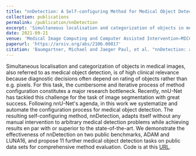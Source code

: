 ```yaml
---
title: "nnDetection: A Self-configuring Method for Medical Object Detection"
collection: publications
permalink: /publication/nnDetection
excerpt: 'Simultaneous localisation and categorization of objects in medical images, also referred to as medical object detection, is of high clinical relevance because diagnostic decisions often depend on rating of objects rather than e.g. pixels. For this task, the cumbersome and iterative process of method configuration constitutes a major research bottleneck. Recently, nnU-Net has tackled this challenge for the task of image segmentation with great success. Following nnU-Net's agenda, in this work we systematize and automate the configuration process for medical object detection. The resulting self-configuring method, nnDetection, adapts itself without any manual intervention to arbitrary medical detection problems while achieving results en par with or superior to the state-of-the-art. We demonstrate the effectiveness of nnDetection on two public benchmarks, ADAM and LUNA16, and propose 11 further medical object detection tasks on public data sets for comprehensive method evaluation. Code is at this [URL](https://github.com/MIC-DKFZ/nnDetection).'
date: 2021-09-21
venue: 'Medical Image Computing and Computer Assisted Intervention–MICCAI 2021'
paperurl: 'https://arxiv.org/abs/2106.00817'
citation: 'Baumgartner, Michael and Jaeger Paul, et al. "nnDetection: a self-configuring method for medical object detection." Medical Image Computing and Computer Assisted Intervention–MICCAI 2021: 24th International Conference, Strasbourg, France, September 27–October 1, 2021, Proceedings, Part V 24. Springer International Publishing, 2021.'
---
```


Simultaneous localisation and categorization of objects in medical images, also referred to as medical object detection, is of high clinical relevance because diagnostic decisions often depend on rating of objects rather than e.g. pixels. For this task, the cumbersome and iterative process of method configuration constitutes a major research bottleneck. Recently, nnU-Net has tackled this challenge for the task of image segmentation with great success. Following nnU-Net's agenda, in this work we systematize and automate the configuration process for medical object detection. The resulting self-configuring method, nnDetection, adapts itself without any manual intervention to arbitrary medical detection problems while achieving results en par with or superior to the state-of-the-art. We demonstrate the effectiveness of nnDetection on two public benchmarks, ADAM and LUNA16, and propose 11 further medical object detection tasks on public data sets for comprehensive method evaluation. Code is at this [URL](https://github.com/MIC-DKFZ/nnDetection).
